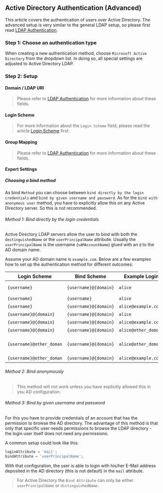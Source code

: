 ## Active Directory Authentication (Advanced)

This article covers the authentication of users over Active Directory. The advanced setup is very similar to the general LDAP setup, so please first read [LDAP Authentication](ldap-authentication.md).

### Step 1: Choose an authentication type

When creating a new authentication method, choose `Microsoft Active Directory` from the dropdown list. In doing so, all special settings are adjusted to Active Directory LDAP.

### Step 2: Setup

#### Domain / LDAP URI

> Please refer to [LDAP Authentication](ldap-authentication.md) for more information about these fields.

#### Login Scheme

> For more information about the `Login Scheme` field, please read the article [Login Scheme](login-scheme.md) first.

#### Group Mapping

> Please refer to [LDAP Authentication](ldap-authentication.md) for more information about these fields.

#### Expert Settings

##### **Choosing a bind method**

As bind `Method` you can choose between `bind directly by the login credentials` and `bind by given username and password`. As for the `bind with anonymous user` method, you have to explicitly allow this on any Active Directory server. So this is not recommended.

###### *Method 1: Bind directly by the login credentials*

Active Directory LDAP servers allow the user to bind with both the `destinguishedName` or the `userPrincipalName` attribute. Usually the `userPrincipalName` is the username (`sAMAccountName`) glued with an `@` to the AD domain name.

Assume your AD domain name is `example.com`. Below are a few examples how to set up the authentication method for different outcomes:

Login Scheme            | Bind Scheme           | Example Login         | Constructed Bind DN | Authenticated?  | Notes         |
-------------           | ---------------       | ------------          | -----------------   | --------------- | ------------- |
`{username}`            | `{username}@{domain}` | `alice`               | `alice@example.com` | yes             | default setup |
`{username}`            | `{username}`          | `alice`               | `alice`             | no              | |
`{username}`            | `{username}@{domain}` | `alice@example.com`   | `alice@example.com@example.com` | no  | |
`{username}@{domain}`   | `{username}@{domain}` | `alice`               | none                | no              | |
`{username}@{domain}`   | `{username}@{domain}` | `alice@example.com`   | `alice@example.com` | yes             | |
`{username}@{domain}`   | `{username}@{domain}` | `alice@other_domain`  | none                | no              | |
`{username}@other_doman`| `{username}@{domain}` | `alice@other_domain`  | `alice@example.com` | yes             | rewriting of the domain |
`{username}@other_doman`| `{username}@{domain}` | `alice@example.com`   | none                | no              | |

###### *Method 2: Bind anonymously*

> This method will not work unless you have explicitly allowed this in you AD configuration.

###### *Method 3: Bind by given username and password*

For this you have to provide credentials of an account that has the permission to browse the AD directory. The advantage of this method is that only that specific user needs permissions to browse the LDAP directory - the login user itself does not need any permissions.

A common setup could look like this:

```php
loginAttribute = 'mail';
bindAttribute = 'userPrincipalName';
```

With that configuration, the user is able to login with his/her E-Mail address deposited in the AD directory (this is not default) in the `mail` attribute.

> For Active Directory the `Bind Attribute` can only be either `userPrincipalName` or `distinguishedName`.
